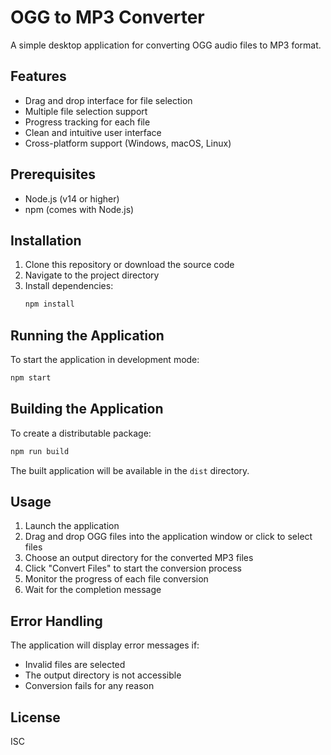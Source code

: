 # OGG to MP3 Converter

A simple desktop application for converting OGG audio files to MP3 format.

## Features

- Drag and drop interface for file selection
- Multiple file selection support
- Progress tracking for each file
- Clean and intuitive user interface
- Cross-platform support (Windows, macOS, Linux)

## Prerequisites

- Node.js (v14 or higher)
- npm (comes with Node.js)

## Installation

1. Clone this repository or download the source code
2. Navigate to the project directory
3. Install dependencies:
   ```bash
   npm install
   ```

## Running the Application

To start the application in development mode:
```bash
npm start
```

## Building the Application

To create a distributable package:
```bash
npm run build
```

The built application will be available in the `dist` directory.

## Usage

1. Launch the application
2. Drag and drop OGG files into the application window or click to select files
3. Choose an output directory for the converted MP3 files
4. Click "Convert Files" to start the conversion process
5. Monitor the progress of each file conversion
6. Wait for the completion message

## Error Handling

The application will display error messages if:
- Invalid files are selected
- The output directory is not accessible
- Conversion fails for any reason

## License

ISC 